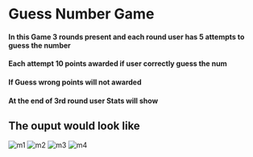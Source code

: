 # Guess Number Game
 #### In this Game 3 rounds present and each round user has 5 attempts to guess the number
 #### Each attempt 10 points awarded if user correctly guess the num
 #### If Guess wrong points will not awarded
 #### At the end of 3rd round user Stats will show
## The ouput would look like
![m1](https://user-images.githubusercontent.com/49686979/114653365-53b79380-9d01-11eb-8db9-248888f43590.png)
![m2](https://user-images.githubusercontent.com/49686979/114653371-5619ed80-9d01-11eb-9157-2a5e3adb444b.png)
![m3](https://user-images.githubusercontent.com/49686979/114653374-57e3b100-9d01-11eb-82ed-a9b58e60cf0e.png)
![m4](https://user-images.githubusercontent.com/49686979/114653378-59ad7480-9d01-11eb-927a-14fb06bf7d31.png)
